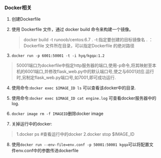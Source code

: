 ﻿### Docker相关

 1. 创建Dockerfile
 2. 使用 Dockerfile 文件，通过 docker build 命令来构建一个镜像。

     >docker build -t runoob/centos:6.7 .
     >-t:指定要创建的目标镜像名
     . ：Dockerfile 文件所在目录，可以指定Dockerfile 的绝对路径
     
 3. `docker run -p 6001:50001 -t -i hyq/kgqa:1.2`
 > 50001端口为dockerfile中指定http服务器的端口,使用-p命令,将其映射至本机的6001端口,并修改flask_web.py中的默认端口号,使之与6001对应.运行时,另制定flask_web.py端口号,如7001,即可成功运行.

 4. 使用命令:`docker exec $IMAGE_ID ls` 可以查看该docker中的目录.
 5. 使用命令:`docker exec $IMAGE_ID cat engine.log` 可查看docker服务器中的log.
 6.  `docker image rm -f IMAGEID`删除docker image

 7. 关掉运行中的docker:
 >1.docker ps #查看运行中的docker
 >2.docker stop $IMAGE_ID
 

 8. 使用`docker run --env-file=env.conf -p 50001:50001 kgqa`可以将配置文件env.conf中的参数传进dockerfile

